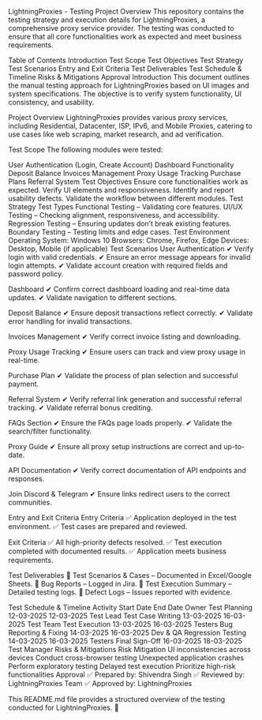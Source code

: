 LightningProxies - Testing Project
Overview
This repository contains the testing strategy and execution details for LightningProxies, a comprehensive proxy service provider. The testing was conducted to ensure that all core functionalities work as expected and meet business requirements.

Table of Contents
Introduction
Test Scope
Test Objectives
Test Strategy
Test Scenarios
Entry and Exit Criteria
Test Deliverables
Test Schedule & Timeline
Risks & Mitigations
Approval
Introduction
This document outlines the manual testing approach for LightningProxies based on UI images and system specifications. The objective is to verify system functionality, UI consistency, and usability.

Project Overview
LightningProxies provides various proxy services, including Residential, Datacenter, ISP, IPv6, and Mobile Proxies, catering to use cases like web scraping, market research, and ad verification.

Test Scope
The following modules were tested:

User Authentication (Login, Create Account)
Dashboard Functionality
Deposit Balance
Invoices Management
Proxy Usage Tracking
Purchase Plans
Referral System
Test Objectives
Ensure core functionalities work as expected.
Verify UI elements and responsiveness.
Identify and report usability defects.
Validate the workflow between different modules.
Test Strategy
Test Types
Functional Testing – Validating core features.
UI/UX Testing – Checking alignment, responsiveness, and accessibility.
Regression Testing – Ensuring updates don’t break existing features.
Boundary Testing – Testing limits and edge cases.
Test Environment
Operating System: Windows 10
Browsers: Chrome, Firefox, Edge
Devices: Desktop, Mobile (if applicable)
Test Scenarios
User Authentication
✔ Verify login with valid credentials.
✔ Ensure an error message appears for invalid login attempts.
✔ Validate account creation with required fields and password policy.

Dashboard
✔ Confirm correct dashboard loading and real-time data updates.
✔ Validate navigation to different sections.

Deposit Balance
✔ Ensure deposit transactions reflect correctly.
✔ Validate error handling for invalid transactions.

Invoices Management
✔ Verify correct invoice listing and downloading.

Proxy Usage Tracking
✔ Ensure users can track and view proxy usage in real-time.

Purchase Plan
✔ Validate the process of plan selection and successful payment.

Referral System
✔ Verify referral link generation and successful referral tracking.
✔ Validate referral bonus crediting.

FAQs Section
✔ Ensure the FAQs page loads properly.
✔ Validate the search/filter functionality.

Proxy Guide
✔ Ensure all proxy setup instructions are correct and up-to-date.

API Documentation
✔ Verify correct documentation of API endpoints and responses.

Join Discord & Telegram
✔ Ensure links redirect users to the correct communities.

Entry and Exit Criteria
Entry Criteria
✅ Application deployed in the test environment.
✅ Test cases are prepared and reviewed.

Exit Criteria
✅ All high-priority defects resolved.
✅ Test execution completed with documented results.
✅ Application meets business requirements.

Test Deliverables
📌 Test Scenarios & Cases – Documented in Excel/Google Sheets.
📌 Bug Reports – Logged in Jira.
📌 Test Execution Summary – Detailed testing logs.
📌 Defect Logs – Issues reported with evidence.

Test Schedule & Timeline
Activity	Start Date	End Date	Owner
Test Planning	12-03-2025	12-03-2025	Test Lead
Test Case Writing	13-03-2025	16-03-2025	Test Team
Test Execution	13-03-2025	16-03-2025	Testers
Bug Reporting & Fixing	14-03-2025	16-03-2025	Dev & QA
Regression Testing	14-03-2025	16-03-2025	Testers
Final Sign-Off	16-03-2025	18-03-2025	Test Manager
Risks & Mitigations
Risk	Mitigation
UI inconsistencies across devices	Conduct cross-browser testing
Unexpected application crashes	Perform exploratory testing
Delayed test execution	Prioritize high-risk functionalities
Approval
✅ Prepared by: Shivendra Singh
✅ Reviewed by: LightningProxies Team
✅ Approved by: LightningProxies

This README.md file provides a structured overview of the testing conducted for LightningProxies. 🚀
